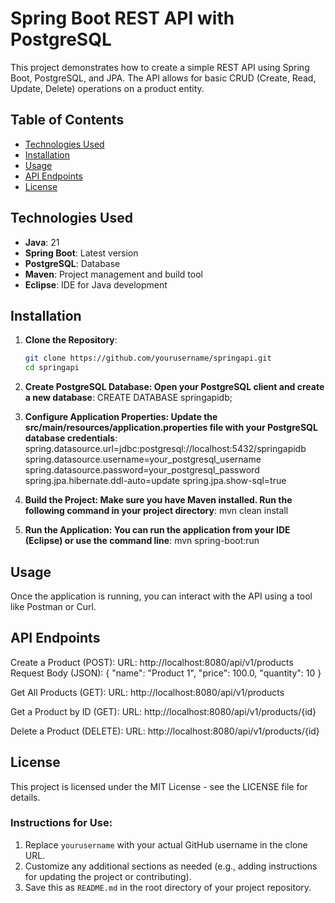 # Spring Boot REST API with PostgreSQL

This project demonstrates how to create a simple REST API using Spring Boot, PostgreSQL, and JPA. The API allows for basic CRUD (Create, Read, Update, Delete) operations on a product entity.

## Table of Contents

- [Technologies Used](#technologies-used)
- [Installation](#installation)
- [Usage](#usage)
- [API Endpoints](#api-endpoints)
- [License](#license)

## Technologies Used

- **Java**: 21
- **Spring Boot**: Latest version
- **PostgreSQL**: Database
- **Maven**: Project management and build tool
- **Eclipse**: IDE for Java development

## Installation

1. **Clone the Repository**:
   ```bash
   git clone https://github.com/yourusername/springapi.git
   cd springapi
2. **Create PostgreSQL Database: Open your PostgreSQL client and create a new database**:
   CREATE DATABASE springapidb;

3. **Configure Application Properties: Update the src/main/resources/application.properties file with your PostgreSQL database credentials**:
   spring.datasource.url=jdbc:postgresql://localhost:5432/springapidb
   spring.datasource.username=your_postgresql_username
   spring.datasource.password=your_postgresql_password
   spring.jpa.hibernate.ddl-auto=update
   spring.jpa.show-sql=true

4. **Build the Project: Make sure you have Maven installed. Run the following command in your project directory**:
     mvn clean install
   
6. **Run the Application: You can run the application from your IDE (Eclipse) or use the command line**:
   mvn spring-boot:run

## Usage
Once the application is running, you can interact with the API using a tool like Postman or Curl.

## API Endpoints
Create a Product (POST):
URL: http://localhost:8080/api/v1/products
Request Body (JSON):
{
    "name": "Product 1",
    "price": 100.0,
    "quantity": 10
}

Get All Products (GET):
URL: http://localhost:8080/api/v1/products

Get a Product by ID (GET):
URL: http://localhost:8080/api/v1/products/{id}

Delete a Product (DELETE):
URL: http://localhost:8080/api/v1/products/{id}

## License
This project is licensed under the MIT License - see the LICENSE file for details.

### Instructions for Use:
1. Replace `yourusername` with your actual GitHub username in the clone URL.
2. Customize any additional sections as needed (e.g., adding instructions for updating the project or contributing).
3. Save this as `README.md` in the root directory of your project repository.

